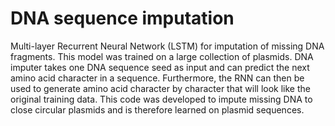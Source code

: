 # DNA sequence imputation

Multi-layer Recurrent Neural Network (LSTM) for imputation of missing DNA fragments. This model was trained on a large collection of plasmids. DNA imputer takes one DNA sequence seed as input and can predict the next amino acid character in a sequence. Furthermore, the RNN can then be used to generate amino acid character by character that will look like the original training data. This code was developed to impute missing DNA to close circular plasmids and is therefore learned on plasmid sequences. 
